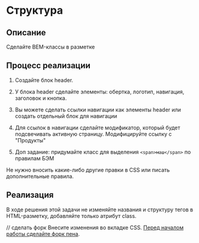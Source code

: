 ﻿# Структура

## Описание

Сделайте BEM-классы в разметке

## Процесс реализации

1. Создайте блок header.

2. У блока header сделайте элементы: обертка, логотип, навигация, заголовок и кнопка.

3. Вы можете сделать ссылки навигации как элементы header или создать отдельный блок для навигации

4. Для ссылок в навигации сделайте модификатор, который будет подсвечивать активную страницу. Модифицируйте ссылку с "Продукты"

5. Доп задание: придумайте класс для выделения `<span>маш</span>` по правилам БЭМ 

Не нужно вносить какие-либо другие правки в CSS или писать дополнительные правила.

## Реализация

В ходе решения этой задачи не изменяйте названия и структуру тегов в HTML-разметку, добавляйте только атрибут class.

// сделать форк 
Внесите изменения во вкладке CSS. [Перед началом работы сделайте форк пена](https://codepen.io/Netology/pen/rGEGJm?editors=0100#0).
